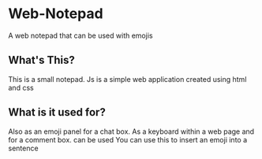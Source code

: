 # Web-Notepad
A web notepad that can be used with emojis
<br/>

<h2>What's This?</h2>
This is a small notepad. Js is a simple web application created using html and css

<h2>What is it used for?</h2>
Also as an emoji panel for a chat box.  As a keyboard within a web page and for a comment box.  can be used  You can use this to insert an emoji into a sentence
